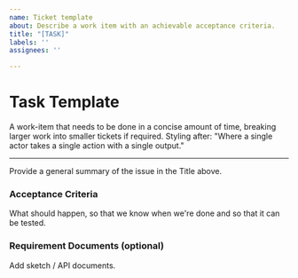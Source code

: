 ```yaml
---
name: Ticket template
about: Describe a work item with an achievable acceptance criteria.
title: "[TASK]"
labels: ''
assignees: ''

---
```


# Task Template

A work-item that needs to be done in a concise amount of time, breaking larger work into smaller tickets if required. Styling after: "Where a single actor takes a single action with a single output."

----

Provide a general summary of the issue in the Title above.

### Acceptance Criteria

What should happen, so that we know when we're done and so that it can be tested.

### Requirement Documents (optional)

Add sketch / API documents.
